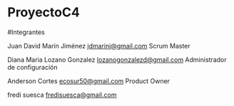 # ProyectoC4

#Integrantes

Juan David Marín Jiménez
jdmarinj@gmail.com
Scrum Master

Diana Maria Lozano Gonzalez
lozanogonzalezd@gmail.com
Administrador de configuración 

Anderson Cortes
ecosur50@gmail.com
Product Owner

fredi suesca
fredisuesca@gmail.com
